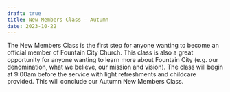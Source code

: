 ```yaml
---
draft: true
title: New Members Class — Autumn
date: 2023-10-22
---
```

The New Members Class is the first step for anyone wanting to become an official member of Fountain City Church. This class is also a great opportunity for anyone wanting to learn more about Fountain City (e.g. our denomination, what we believe, our mission and vision). The class will begin at 9:00am before the service with light refreshments and childcare provided. This will conclude our Autumn New Members Class.

<!--more-->
